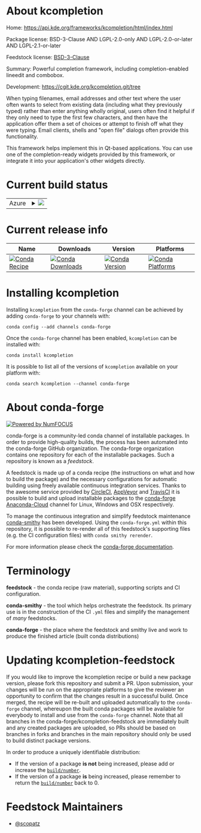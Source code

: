 About kcompletion
=================

Home: https://api.kde.org/frameworks/kcompletion/html/index.html

Package license: BSD-3-Clause AND LGPL-2.0-only AND LGPL-2.0-or-later AND LGPL-2.1-or-later

Feedstock license: [BSD-3-Clause](https://github.com/conda-forge/kcompletion-feedstock/blob/master/LICENSE.txt)

Summary: Powerful completion framework, including completion-enabled lineedit and combobox.

Development: https://cgit.kde.org/kcompletion.git/tree

When typing filenames, email addresses and other text where the user often wants to
select from existing data (including what they previously typed) rather than enter
anything wholly original, users often find it helpful if they only need to type the
first few characters, and then have the application offer them a set of choices or
attempt to finish off what they were typing. Email clients, shells and "open file"
dialogs often provide this functionality.

This framework helps implement this in Qt-based applications. You can use one of
the completion-ready widgets provided by this framework, or integrate it into your
application's other widgets directly.


Current build status
====================


<table>
    
  <tr>
    <td>Azure</td>
    <td>
      <details>
        <summary>
          <a href="https://dev.azure.com/conda-forge/feedstock-builds/_build/latest?definitionId=8490&branchName=master">
            <img src="https://dev.azure.com/conda-forge/feedstock-builds/_apis/build/status/kcompletion-feedstock?branchName=master">
          </a>
        </summary>
        <table>
          <thead><tr><th>Variant</th><th>Status</th></tr></thead>
          <tbody><tr>
              <td>linux_64_c_compiler_version7cxx_compiler_version7</td>
              <td>
                <a href="https://dev.azure.com/conda-forge/feedstock-builds/_build/latest?definitionId=8490&branchName=master">
                  <img src="https://dev.azure.com/conda-forge/feedstock-builds/_apis/build/status/kcompletion-feedstock?branchName=master&jobName=linux&configuration=linux_64_c_compiler_version7cxx_compiler_version7" alt="variant">
                </a>
              </td>
            </tr>
          </tbody>
        </table>
      </details>
    </td>
  </tr>
</table>

Current release info
====================

| Name | Downloads | Version | Platforms |
| --- | --- | --- | --- |
| [![Conda Recipe](https://img.shields.io/badge/recipe-kcompletion-green.svg)](https://anaconda.org/conda-forge/kcompletion) | [![Conda Downloads](https://img.shields.io/conda/dn/conda-forge/kcompletion.svg)](https://anaconda.org/conda-forge/kcompletion) | [![Conda Version](https://img.shields.io/conda/vn/conda-forge/kcompletion.svg)](https://anaconda.org/conda-forge/kcompletion) | [![Conda Platforms](https://img.shields.io/conda/pn/conda-forge/kcompletion.svg)](https://anaconda.org/conda-forge/kcompletion) |

Installing kcompletion
======================

Installing `kcompletion` from the `conda-forge` channel can be achieved by adding `conda-forge` to your channels with:

```
conda config --add channels conda-forge
```

Once the `conda-forge` channel has been enabled, `kcompletion` can be installed with:

```
conda install kcompletion
```

It is possible to list all of the versions of `kcompletion` available on your platform with:

```
conda search kcompletion --channel conda-forge
```


About conda-forge
=================

[![Powered by NumFOCUS](https://img.shields.io/badge/powered%20by-NumFOCUS-orange.svg?style=flat&colorA=E1523D&colorB=007D8A)](http://numfocus.org)

conda-forge is a community-led conda channel of installable packages.
In order to provide high-quality builds, the process has been automated into the
conda-forge GitHub organization. The conda-forge organization contains one repository
for each of the installable packages. Such a repository is known as a *feedstock*.

A feedstock is made up of a conda recipe (the instructions on what and how to build
the package) and the necessary configurations for automatic building using freely
available continuous integration services. Thanks to the awesome service provided by
[CircleCI](https://circleci.com/), [AppVeyor](https://www.appveyor.com/)
and [TravisCI](https://travis-ci.com/) it is possible to build and upload installable
packages to the [conda-forge](https://anaconda.org/conda-forge)
[Anaconda-Cloud](https://anaconda.org/) channel for Linux, Windows and OSX respectively.

To manage the continuous integration and simplify feedstock maintenance
[conda-smithy](https://github.com/conda-forge/conda-smithy) has been developed.
Using the ``conda-forge.yml`` within this repository, it is possible to re-render all of
this feedstock's supporting files (e.g. the CI configuration files) with ``conda smithy rerender``.

For more information please check the [conda-forge documentation](https://conda-forge.org/docs/).

Terminology
===========

**feedstock** - the conda recipe (raw material), supporting scripts and CI configuration.

**conda-smithy** - the tool which helps orchestrate the feedstock.
                   Its primary use is in the construction of the CI ``.yml`` files
                   and simplify the management of *many* feedstocks.

**conda-forge** - the place where the feedstock and smithy live and work to
                  produce the finished article (built conda distributions)


Updating kcompletion-feedstock
==============================

If you would like to improve the kcompletion recipe or build a new
package version, please fork this repository and submit a PR. Upon submission,
your changes will be run on the appropriate platforms to give the reviewer an
opportunity to confirm that the changes result in a successful build. Once
merged, the recipe will be re-built and uploaded automatically to the
`conda-forge` channel, whereupon the built conda packages will be available for
everybody to install and use from the `conda-forge` channel.
Note that all branches in the conda-forge/kcompletion-feedstock are
immediately built and any created packages are uploaded, so PRs should be based
on branches in forks and branches in the main repository should only be used to
build distinct package versions.

In order to produce a uniquely identifiable distribution:
 * If the version of a package **is not** being increased, please add or increase
   the [``build/number``](https://conda.io/docs/user-guide/tasks/build-packages/define-metadata.html#build-number-and-string).
 * If the version of a package **is** being increased, please remember to return
   the [``build/number``](https://conda.io/docs/user-guide/tasks/build-packages/define-metadata.html#build-number-and-string)
   back to 0.

Feedstock Maintainers
=====================

* [@scopatz](https://github.com/scopatz/)

